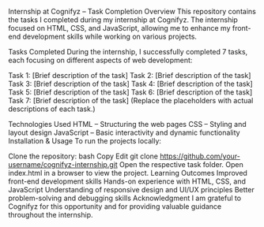 Internship at Cognifyz – Task Completion
Overview
This repository contains the tasks I completed during my internship at Cognifyz. The internship focused on HTML, CSS, and JavaScript, allowing me to enhance my front-end development skills while working on various projects.

Tasks Completed
During the internship, I successfully completed 7 tasks, each focusing on different aspects of web development:

Task 1: [Brief description of the task]
Task 2: [Brief description of the task]
Task 3: [Brief description of the task]
Task 4: [Brief description of the task]
Task 5: [Brief description of the task]
Task 6: [Brief description of the task]
Task 7: [Brief description of the task]
(Replace the placeholders with actual descriptions of each task.)

Technologies Used
HTML – Structuring the web pages
CSS – Styling and layout design
JavaScript – Basic interactivity and dynamic functionality
Installation & Usage
To run the projects locally:

Clone the repository:
bash
Copy
Edit
git clone https://github.com/your-username/cognifyz-internship.git
Open the respective task folder.
Open index.html in a browser to view the project.
Learning Outcomes
Improved front-end development skills
Hands-on experience with HTML, CSS, and JavaScript
Understanding of responsive design and UI/UX principles
Better problem-solving and debugging skills
Acknowledgment
I am grateful to Cognifyz for this opportunity and for providing valuable guidance throughout the internship.
